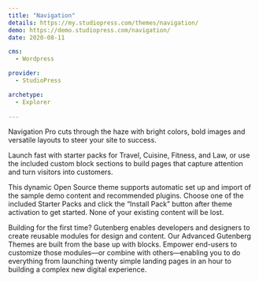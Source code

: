 ```yaml
---
title: "Navigation"
details: https://my.studiopress.com/themes/navigation/
demo: https://demo.studiopress.com/navigation/
date: 2020-08-11

cms: 
  - Wordpress

provider: 
  - StudioPress

archetype:
  - Explorer
  
---
```


Navigation Pro cuts through the haze with bright colors, bold images and versatile layouts to steer your site to success.

Launch fast with starter packs for Travel, Cuisine, Fitness, and Law, or use the included custom block sections to build pages that capture attention and turn visitors into customers.

This dynamic Open Source theme supports automatic set up and import of the sample demo content and recommended plugins. Choose one of the included Starter Packs and click the “Install Pack” button after theme activation to get started. None of your existing content will be lost.

Building for the first time? Gutenberg enables developers and designers to create reusable modules for design and content. Our Advanced Gutenberg Themes are built from the base up with blocks. Empower end-users to customize those modules—or combine with others—enabling you to do everything from launching twenty simple landing pages in an hour to building a complex new digital experience.
